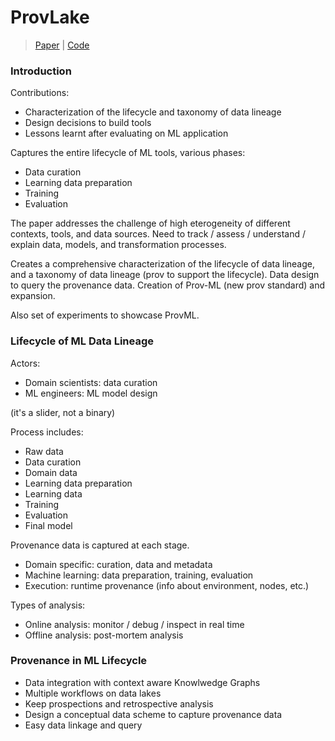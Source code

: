 # ProvLake

> [Paper](https://arxiv.org/abs/2010.00330) | [Code](https://github.com/IBM/multi-data-lineage-capture-py)

### Introduction

Contributions: 
- Characterization of the lifecycle and taxonomy of data lineage
- Design decisions to build tools 
- Lessons learnt after evaluating on ML application

Captures the entire lifecycle of ML tools, various phases: 
- Data curation
- Learning data preparation
- Training
- Evaluation

The paper addresses the challenge of high eterogeneity of different contexts, tools, and data sources.
Need to track / assess / understand / explain data, models, and transformation processes. 

Creates a comprehensive characterization of the lifecycle of data lineage, and a taxonomy of data lineage (prov to support the lifecycle). 
Data design to query the provenance data. Creation of Prov-ML (new prov standard) and expansion. 

Also set of experiments to showcase ProvML. 

### Lifecycle of ML Data Lineage

Actors: 
- Domain scientists: data curation
- ML engineers: ML model design 

(it's a slider, not a binary)

Process includes:
- Raw data
- Data curation
- Domain data
- Learning data preparation
- Learning data
- Training
- Evaluation
- Final model

Provenance data is captured at each stage.
- Domain specific: curation, data and metadata
- Machine learning: data preparation, training, evaluation
- Execution: runtime provenance (info about environment, nodes, etc.)

Types of analysis: 
- Online analysis: monitor / debug / inspect in real time
- Offline analysis: post-mortem analysis

### Provenance in ML Lifecycle

- Data integration with context aware Knowlwedge Graphs
- Multiple workflows on data lakes
- Keep prospections and retrospective analysis
- Design a conceptual data scheme to capture provenance data
- Easy data linkage and query